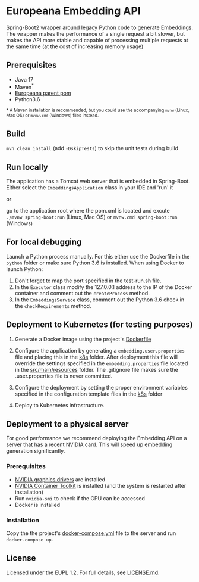# Europeana Embedding API

Spring-Boot2 wrapper around legacy Python code to generate Embeddings.
The wrapper makes the performance of a single request a bit slower, but makes the API more stable and capable of
processing multiple requests at the same time (at the cost of increasing memory usage)

## Prerequisites
 * Java 17
 * Maven<sup>*</sup> 
 * [Europeana parent pom](https://github.com/europeana/europeana-parent-pom)
 * Python3.6
 
 <sup>* A Maven installation is recommended, but you could use the accompanying `mvnw` (Linux, Mac OS) or `mvnw.cmd` (Windows) 
 files instead.

## Build
``mvn clean install`` (add ``-DskipTests``) to skip the unit tests during build

## Run locally
The application has a Tomcat web server that is embedded in Spring-Boot.
Either select the `EmbeddingsApplication` class in your IDE and 'run' it

or 

go to the application root where the pom.xml is located and excute  
`./mvnw spring-boot:run` (Linux, Mac OS) or `mvnw.cmd spring-boot:run` (Windows)

## For local debugging
Launch a Python process manually. For this either use the Dockerfile in the `python` folder or make sure Python 3.6 is installed.
When using Docker to launch Python:
1. Don't forget to map the port specified in the test-run.sh file.
2. In the `Executor` class modify the 127.0.0.1 address to the IP of the Docker container and comment out the `createProcess` method. 
3. In the `EmbeddingsService` class, comment out the Python 3.6 check in the `checkRequirements` method.

## Deployment to Kubernetes (for testing purposes)
1. Generate a Docker image using the project's [Dockerfile](Dockerfile)

2. Configure the application by generating a `embedding.user.properties` file and placing this in the 
[k8s](k8s) folder. After deployment this file will override the settings specified in the `embedding.properties` file
located in the [src/main/resources](src/main/resources) folder. The .gitignore file makes sure the .user.properties file
is never committed.

3. Configure the deployment by setting the proper environment variables specified in the configuration template files
in the [k8s](k8s) folder

4. Deploy to Kubernetes infrastructure.

## Deployment to a physical server
For good performance we recommend deploying the Embedding API on a server that has a recent NVIDIA card. This will
speed up embedding generation significantly. 

### Prerequisites 
* [NVIDIA graphics drivers](https://ubuntu.com/server/docs/nvidia-drivers-installation) are installed
* [NVIDIA Container Toolkit](https://docs.nvidia.com/datacenter/cloud-native/container-toolkit/latest/install-guide.html) is installed (and the system is restarted after installation)
* Run `nvidia-smi` to check if the GPU can be accessed
* Docker is installed
  
### Installation 
Copy the the project's [docker-compose.yml](docker-compose.yml) file to the server and run `docker-compose up`.

## License
Licensed under the EUPL 1.2. For full details, see [LICENSE.md](LICENSE.md).
